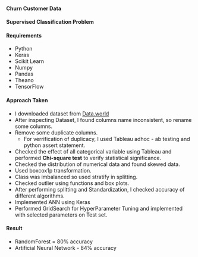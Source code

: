 #### Churn Customer Data

#### Supervised Classification Problem

#### Requirements
* Python
* Keras
* Scikit Learn
* Numpy
* Pandas
* Theano
* TensorFlow


#### Approach Taken 
* I downloaded dataset from <a href = 'https://data.world/'>Data.world</a>
* After inspecting Dataset, I found columns name inconsistent, so rename some columns.
* Remove some duplicate columns.
  * For verrification of duplicacy, I used Tableau adhoc - ab testing and python assert statement.
* Checked the effect of all categorical variable using Tableau and performed <b> Chi-square test</b> to verify statistical significance.
* Checked the distribution of numerical data and found skewed data.
* Used boxcox1p transformation.
* Class was imbalanced so used stratify in splitting.
* Checked outlier using functions and box plots.
* After performing splitting and Standardization, I checked accuracy of different algorithms.
* Implemented ANN using Keras
* Performed GridSearch for HyperParameter Tuning and implemented with selected parameters on Test set.

#### Result
* RandomForest = 80% accuracy
* Artificial Neural Network - 84% accuracy
